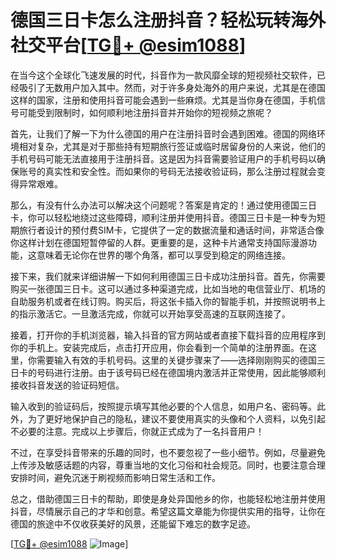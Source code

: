 # 德国三日卡怎么注册抖音？轻松玩转海外社交平台[[TG💪+ @esim1088](https://t.me/s/esim1088)]

在当今这个全球化飞速发展的时代，抖音作为一款风靡全球的短视频社交软件，已经吸引了无数用户加入其中。然而，对于许多身处海外的用户来说，尤其是在德国这样的国家，注册和使用抖音可能会遇到一些麻烦。尤其是当你身在德国，手机信号可能受到限制时，如何顺利地注册抖音并开始你的短视频之旅呢？

首先，让我们了解一下为什么德国的用户在注册抖音时会遇到困难。德国的网络环境相对复杂，尤其是对于那些持有短期旅行签证或临时居留身份的人来说，他们的手机号码可能无法直接用于注册抖音。这是因为抖音需要验证用户的手机号码以确保账号的真实性和安全性。而如果你的号码无法接收验证码，那么注册过程就会变得异常艰难。

那么，有没有什么办法可以解决这个问题呢？答案是肯定的！通过使用德国三日卡，你可以轻松地绕过这些障碍，顺利注册并使用抖音。德国三日卡是一种专为短期旅行者设计的预付费SIM卡，它提供了一定的数据流量和通话时间，非常适合像你这样计划在德国短暂停留的人群。更重要的是，这种卡片通常支持国际漫游功能，这意味着无论你在世界的哪个角落，都可以享受到稳定的网络连接。

接下来，我们就来详细讲解一下如何利用德国三日卡成功注册抖音。首先，你需要购买一张德国三日卡。这可以通过多种渠道完成，比如当地的电信营业厅、机场的自助服务机或者在线订购。购买后，将这张卡插入你的智能手机，并按照说明书上的指示激活它。一旦激活完成，你就可以开始享受高速的互联网连接了。

接着，打开你的手机浏览器，输入抖音的官方网站或者直接下载抖音的应用程序到你的手机上。安装完成后，点击打开应用，你会看到一个简单的注册界面。在这里，你需要输入有效的手机号码。这里的关键步骤来了——选择刚刚购买的德国三日卡的号码进行注册。由于该号码已经在德国境内激活并正常使用，因此能够顺利接收抖音发送的验证码短信。

输入收到的验证码后，按照提示填写其他必要的个人信息，如用户名、密码等。此外，为了更好地保护自己的隐私，建议不要使用真实的头像和个人资料，以免引起不必要的注意。完成以上步骤后，你就正式成为了一名抖音用户！

不过，在享受抖音带来的乐趣的同时，也不要忽视了一些小细节。例如，尽量避免上传涉及敏感话题的内容，尊重当地的文化习俗和社会规范。同时，也要注意合理安排时间，避免沉迷于刷视频而影响日常生活和工作。

总之，借助德国三日卡的帮助，即使是身处异国他乡的你，也能轻松地注册并使用抖音，尽情展示自己的才华和创意。希望这篇文章能为你提供实用的指导，让你在德国的旅途中不仅收获美好的风景，还能留下难忘的数字足迹。

[[TG💪+ @esim1088](https://t.me/s/esim1088) ![Image](https://i.postimg.cc/4NQfJmqS/Snipaste-2025-05-13-00-14-12.png)]